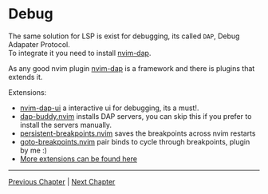 # Debug
The same solution for LSP is exist for debugging, its called `DAP`, Debug Adapater Protocol. \
To integrate it you need to install [nvim-dap](https://github.com/mfussenegger/nvim-dap).

As any good nvim plugin [nvim-dap](https://github.com/mfussenegger/nvim-dap) is a framework and there is plugins that extends it.

Extensions:
* [nvim-dap-ui](https://github.com/rcarriga/nvim-dap-ui) a interactive ui for debugging, its a must!.
* [dap-buddy.nvim](https://github.com/Pocco81/dap-buddy.nvim) installs DAP servers, you can skip this if you prefer to install the servers manually.
* [persistent-breakpoints.nvim](https://github.com/Weissle/persistent-breakpoints.nvim) saves the breakpoints across nvim restarts
* [goto-breakpoints.nvim](https://github.com/ofirgall/goto-breakpoints.nvim) pair binds to cycle through breakpoints, plugin by me :)
* [More extensions can be found here](https://github.com/rockerBOO/awesome-neovim#debugging)

---

[Previous Chapter](./11-git.md) | [Next Chapter](./13-hydra.md)
